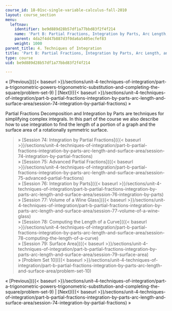 ```yaml
---
course_id: 18-01sc-single-variable-calculus-fall-2010
layout: course_section
menu:
  leftnav:
    identifier: be9d889d28b57df1a77bbd83f2f4f214
    name: 'Part B: Partial Fractions, Integration by Parts, Arc Length, and '
    parent: 4da2f4d47b887d3f0da6a5405ecfef83
    weight: 1000
parent_title: 4. Techniques of Integration
title: 'Part B: Partial Fractions, Integration by Parts, Arc Length, and Surface Area'
type: course
uid: be9d889d28b57df1a77bbd83f2f4f214

---
```


« [Previous]({{< baseurl >}}/sections/unit-4-techniques-of-integration/part-a-trigonometric-powers-trigonometric-substitution-and-completing-the-square/problem-set-9) | [Next]({{< baseurl >}}/sections/unit-4-techniques-of-integration/part-b-partial-fractions-integration-by-parts-arc-length-and-surface-area/session-74-integration-by-partial-fractions) »

Partial Fractions Decomposition and Integration by Parts are techniques for simplifying complex integrals. In this part of the course we also describe how to use integration to find the length of a portion of a graph and the surface area of a rotationally symmetric surface.

> » [Session 74: Integration by Partial Fractions]({{< baseurl >}}/sections/unit-4-techniques-of-integration/part-b-partial-fractions-integration-by-parts-arc-length-and-surface-area/session-74-integration-by-partial-fractions)  
> » [Session 75: Advanced Partial Fractions]({{< baseurl >}}/sections/unit-4-techniques-of-integration/part-b-partial-fractions-integration-by-parts-arc-length-and-surface-area/session-75-advanced-partial-fractions)  
> » [Session 76: Integration by Parts]({{< baseurl >}}/sections/unit-4-techniques-of-integration/part-b-partial-fractions-integration-by-parts-arc-length-and-surface-area/session-76-integration-by-parts)  
> » [Session 77: Volume of a Wine Glass]({{< baseurl >}}/sections/unit-4-techniques-of-integration/part-b-partial-fractions-integration-by-parts-arc-length-and-surface-area/session-77-volume-of-a-wine-glass)  
> » [Session 78: Computing the Length of a Curve]({{< baseurl >}}/sections/unit-4-techniques-of-integration/part-b-partial-fractions-integration-by-parts-arc-length-and-surface-area/session-78-computing-the-length-of-a-curve)  
> » [Session 79: Surface Area]({{< baseurl >}}/sections/unit-4-techniques-of-integration/part-b-partial-fractions-integration-by-parts-arc-length-and-surface-area/session-79-surface-area)  
> » [Problem Set 10]({{< baseurl >}}/sections/unit-4-techniques-of-integration/part-b-partial-fractions-integration-by-parts-arc-length-and-surface-area/problem-set-10)

« [Previous]({{< baseurl >}}/sections/unit-4-techniques-of-integration/part-a-trigonometric-powers-trigonometric-substitution-and-completing-the-square/problem-set-9) | [Next]({{< baseurl >}}/sections/unit-4-techniques-of-integration/part-b-partial-fractions-integration-by-parts-arc-length-and-surface-area/session-74-integration-by-partial-fractions) »